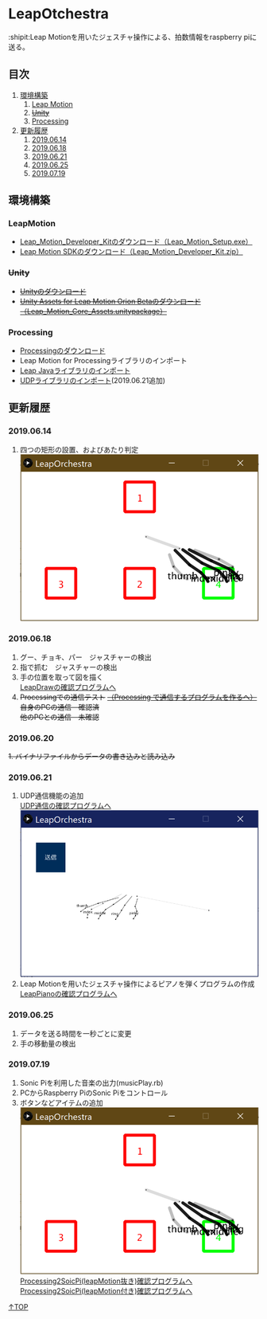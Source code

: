 # LeapOtchestra
:shipit:Leap Motionを用いたジェスチャ操作による、拍数情報をraspberry piに送る。
## 目次
1. [環境構築](#環境構築)  
    1. [Leap Motion](#leapmotion)  
    2. [~~Unity~~](#unity)  
    3. [Processing](#processing)
2. [更新履歴](#更新履歴)  
    1. [2019.06.14](#20190614)  
    2. [2019.06.18](#20190618)  
    3. [2019.06.21](#20190621)  
    4. [2019.06.25](#20190625)
    5. [2019.07.19](#20190719)
## 環境構築
### LeapMotion
* [Leap_Motion_Developer_Kitのダウンロード（Leap_Motion_Setup.exe）](https://developer.leapmotion.com/get-started)
* [Leap Motion SDKのダウンロード（Leap_Motion_Developer_Kit.zip）](https://developer.leapmotion.com/get-started)
### ~~Unity~~
* [~~Unityのダウンロード~~](https://store.unity.com/ja?_ga=2.109239045.1635307830.1561082608-1793881246.1537953195&currency=JPY)
* [~~Unity Assets for Leap Motion Orion Betaのダウンロード（Leap_Motion_Core_Assets.unitypackage）~~](https://developer.leapmotion.com/unity#5436356)
### Processing
* [Processingのダウンロード](https://processing.org/download/)
* Leap Motion for Processingライブラリのインポート
* [Leap Javaライブラリのインポート](https://developer-archive.leapmotion.com/documentation/java/devguide/Leap_Processing.html)
* [UDPライブラリのインポート](https://memorandums.hatenablog.com/entry/2016/11/08/203610)(2019.06.21追加)

## 更新履歴
### 2019.06.14
1. 四つの矩形の設置、およびあたり判定  
![20190614](./image/20190614.png)
### 2019.06.18
1. グー、チョキ、パー　ジャスチャーの検出
2. 指で抓む　ジャスチャーの検出
3. 手の位置を取って図を描く  
 [LeapDrawの確認プログラムへ](https://github.com/SkyoKen/LeapDraw/tree/master/exe)
4. ~~Processingでの通信テスト~~   [~~（Processing で通信するプログラムを作るへ）~~](https://github.com/SkyoKen/NetTerminal/tree/master/Net)  
    ~~自身のPCの通信　確認済~~  
    ~~他のPCとの通信　未確認~~
### 2019.06.20
~~1. バイナリファイルからデータの書き込みと読み込み~~
### 2019.06.21
1. UDP通信機能の追加  
[UDP通信の確認プログラムへ](https://github.com/SkyoKen/NetTerminal//tree/master/UDP)  
![20190621](./image/20190621.png)
2. Leap Motionを用いたジェスチャ操作によるピアノを弾くプログラムの作成  
[LeapPianoの確認プログラムへ](https://github.com/SkyoKen/LeapPiano/tree/master/exe)
### 2019.06.25
1. データを送る時間を一秒ごとに変更
2. 手の移動量の検出
### 2019.07.19
1. Sonic Piを利用した音楽の出力(musicPlay.rb)
2. PCからRaspberry PiのSonic Piをコントロール
3. ボタンなどアイテムの追加
![20190614](./image/20190614.png)
[Processing2SoicPi(leapMotion抜き)確認プログラムへ](https://github.com/SkyoKen/Processing2SonicPi)  
[Processing2SoicPi(leapMotion付き)確認プログラムへ](https://github.com/SkyoKen/Processing2SonicPi/tree/leapmotoin)  

[↑TOP](#目次)
